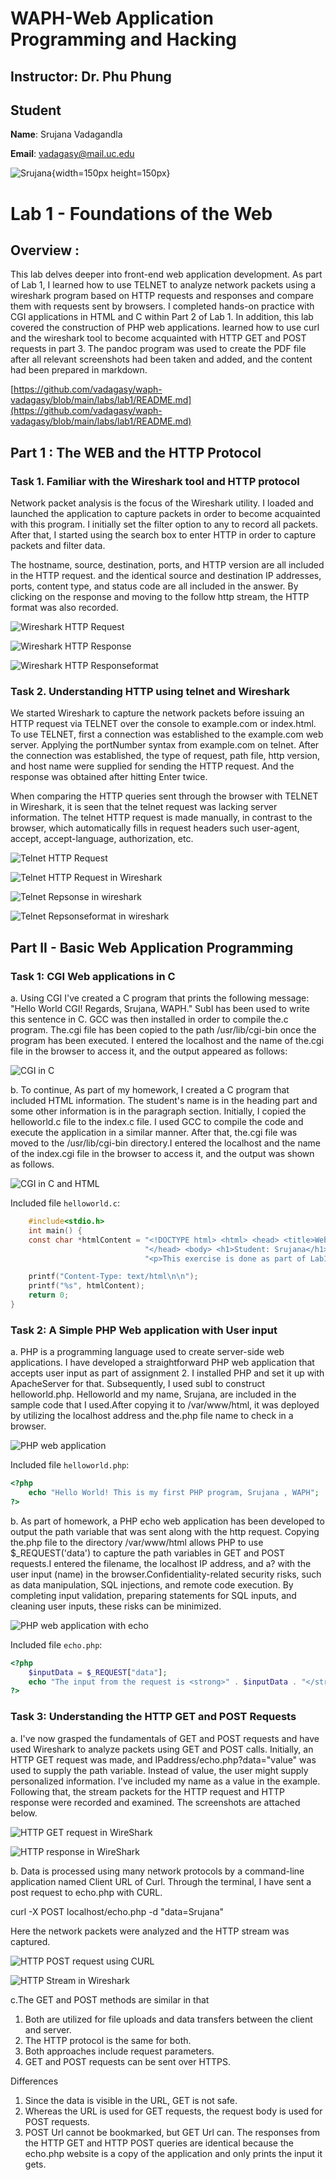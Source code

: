 # WAPH-Web Application Programming and Hacking

## Instructor: Dr. Phu Phung

## Student

**Name**: Srujana Vadagandla

**Email**: vadagasy@mail.uc.edu

![Srujana](image/headshot.jpg){width=150px height=150px}

# Lab 1 - Foundations of the Web

## Overview : 
This lab delves deeper into front-end web application development. As part of Lab 1, I learned how to use TELNET to analyze network packets using a wireshark program based on HTTP requests and responses and compare them with requests sent by browsers.
I completed hands-on practice with CGI applications in HTML and C within Part 2 of Lab 1. In addition, this lab covered the construction of PHP web applications. learned how to use curl and the wireshark tool to become acquainted with HTTP GET and POST requests in part 3. The pandoc program was used to create the PDF file after all relevant screenshots had been taken and added, and the content had been prepared in markdown.


[https://github.com/vadagasy/waph-vadagasy/blob/main/labs/lab1/README.md](https://github.com/vadagasy/waph-vadagasy/blob/main/labs/lab1/README.md)



## Part 1 : The WEB and the HTTP Protocol

### Task 1. Familiar with the Wireshark tool and HTTP protocol

Network packet analysis is the focus of the Wireshark utility. I loaded and launched the application to capture packets in order to become acquainted with this program. I initially set the filter option to any to record all packets. After that, I started using the search box to enter HTTP in order to capture packets and filter data.

The hostname, source, destination, ports, and HTTP version are all included in the HTTP request. and the identical source and destination IP addresses, ports, content type, and status code are all included in the answer.
By clicking on the response and moving to the follow http stream, the HTTP format was also recorded.


![Wireshark HTTP Request](image/wireshark.png)

![Wireshark HTTP Response](image/wireshark1.png)

![Wireshark HTTP Responseformat](image/wireshark2.png)

### Task 2. Understanding HTTP using telnet and Wireshark
We started Wireshark to capture the network packets before issuing an HTTP request via TELNET over the console to example.com or index.html. To use TELNET, first a connection was established to the example.com web server. Applying the portNumber syntax from example.com on telnet. After the connection was established, the type of request, path file, http version, and host name were supplied for sending the HTTP request. And the response was obtained after hitting Enter twice.

When comparing the HTTP queries sent through the browser with TELNET in Wireshark, it is seen that the telnet request was lacking server information. The telnet HTTP request is made manually, in contrast to the browser, which automatically fills in request headers such user-agent, accept, accept-language, authorization, etc.


![Telnet HTTP Request](image/telnet.png)

![Telnet HTTP Request in Wireshark](image/telnet1.png)

![Telnet Repsonse in wireshark](image/telnet2.png)

![Telnet Repsonseformat in wireshark](image/telnet3.png)

## Part II - Basic Web Application Programming

### Task 1: CGI Web applications in C

a. Using CGI I've created a C program that prints the following message: "Hello World CGI! Regards, Srujana, WAPH." Subl has been used to write this sentence in C. GCC was then installed in order to compile the.c program. The.cgi file has been copied to the path /usr/lib/cgi-bin once the program has been executed. I entered the localhost and the name of the.cgi file in the browser to access it, and the output appeared as follows:


![CGI in C](image/cgi.png)

b. To continue, As part of my homework, I created a C program that included HTML information. The student's name is in the heading part and some other information is in the paragraph section. Initially, I copied the helloworld.c file to the index.c file. I used GCC to compile the code and execute the application in a similar manner. After that, the.cgi file was moved to the /usr/lib/cgi-bin directory.I entered the localhost and the name of the index.cgi file in the browser to access it, and the output was shown as follows.


![CGI in C and HTML](image/cgi1.png)

Included file `helloworld.c`:
```C
    #include<stdio.h>
    int main() {
    const char *htmlContent = "<!DOCTYPE html> <html> <head> <title>Web Application Programming and Hacking</title>"
                              "</head> <body> <h1>Student: Srujana</h1>"
                              "<p>This exercise is done as part of Lab1 assessment i.e CGI Web Applications with C.</p></body></html>";

    printf("Content-Type: text/html\n\n");
    printf("%s", htmlContent);
    return 0;
}
```

### Task 2: A Simple PHP Web application with User input

a. PHP is a programming language used to create server-side web applications. I have developed a straightforward PHP web application that accepts user input as part of assignment 2. I installed PHP and set it up with ApacheServer for that. Subsequently, I used subl to construct helloworld.php. Helloworld and my name, Srujana, are included in the sample code that I used.After copying it to /var/www/html, it was deployed by utilizing the localhost address and the.php file name to check in a browser.


![PHP web application](images/php.png)

Included file `helloworld.php`:
```PHP
<?php
    echo "Hello World! This is my first PHP program, Srujana , WAPH";
?>
```

b. As part of homework, a PHP echo web application has been developed to output the path variable that was sent along with the http request. Copying the.php file to the directory /var/www/html allows PHP to use $_REQUEST('data') to capture the path variables in GET and POST requests.I entered the filename, the localhost IP address, and a? with the user input (name) in the browser.Confidentiality-related security risks, such as data manipulation, SQL injections, and remote code execution. By completing input validation, preparing statements for SQL inputs, and cleaning user inputs, these risks can be minimized.


![PHP web application with echo](image/php1.png)

Included file `echo.php`:
```PHP
<?php
    $inputData = $_REQUEST["data"];
    echo "The input from the request is <strong>" . $inputData . "</strong>.<br>";
?>
```

### Task 3: Understanding the HTTP GET and POST Requests
a. I've now grasped the fundamentals of GET and POST requests and have used Wireshark to analyze packets using GET and POST calls.
Initially, an HTTP GET request was made, and IPaddress/echo.php?data="value" was used to supply the path variable.
Instead of value, the user might supply personalized information. I've included my name as a value in the example. Following that, the stream packets for the HTTP request and HTTP response were recorded and examined. The screenshots are attached below.


![HTTP GET request in WireShark](image/http.png)

![HTTP response in WireShark](image/http1.png)

b. Data is processed using many network protocols by a command-line application named Client URL of Curl. Through the terminal, I have sent a post request to echo.php with CURL.


curl -X POST localhost/echo.php -d "data=Srujana"

Here the network packets were analyzed and the HTTP stream was captured.

![HTTP POST request using CURL](images/curl.png)

![HTTP Stream in Wireshark](images/curl1.png)

c.The GET and POST methods are similar in that
1. Both are utilized for file uploads and data transfers between the client and server.
2. The HTTP protocol is the same for both.
3. Both approaches include request parameters.
4. GET and POST requests can be sent over HTTPS.

Differences
1. Since the data is visible in the URL, GET is not safe.
2. Whereas the URL is used for GET requests, the request body is used for POST requests.
3. POST Url cannot be bookmarked, but GET Url can.
The responses from the HTTP GET and HTTP POST queries are identical because the echo.php website is a copy of the application and only prints the input it gets.




